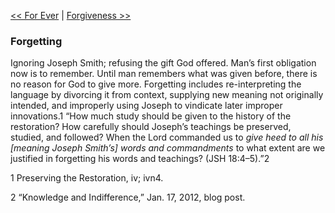 [<< For Ever](For%20Ever)  |  [Forgiveness >>](Forgiveness)

### Forgetting
Ignoring Joseph Smith; refusing the gift God offered. Man’s first obligation now is to remember. Until man remembers what was given before, there is no reason for God to give more. Forgetting includes re-interpreting the language by divorcing it from context, supplying new meaning not originally intended, and improperly using Joseph to vindicate later improper innovations.1 “How much study should be given to the history of the restoration? How carefully should Joseph’s teachings be preserved, studied, and followed? When the Lord commanded us to *give heed to all his [meaning Joseph Smith’s] words and commandments* to what extent are we justified in forgetting his words and teachings? (JSH 18:4–5).”2



1 Preserving the Restoration, iv; ivn4.


2 “Knowledge and Indifference,” Jan. 17, 2012, blog post.